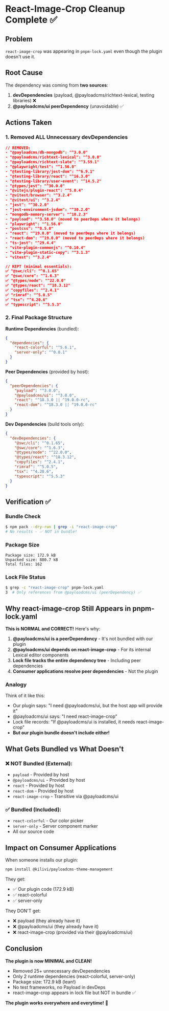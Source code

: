 # React-Image-Crop Cleanup Complete ✅

## Problem

`react-image-crop` was appearing in `pnpm-lock.yaml` even though the plugin doesn't use it.

## Root Cause

The dependency was coming from **two sources**:

1. **devDependencies** (payload, @payloadcms/richtext-lexical, testing libraries) ❌
2. **@payloadcms/ui peerDependency** (unavoidable) ✅

## Actions Taken

### 1. Removed ALL Unnecessary devDependencies

```json
// REMOVED:
- "@payloadcms/db-mongodb": "^3.0.0"
- "@payloadcms/richtext-lexical": "^3.0.0"
- "@payloadcms/richtext-slate": "^3.59.1"
- "@playwright/test": "^1.56.0"
- "@testing-library/jest-dom": "^6.9.1"
- "@testing-library/react": "^16.3.0"
- "@testing-library/user-event": "^14.5.2"
- "@types/jest": "^30.0.0"
- "@vitejs/plugin-react": "^5.0.4"
- "@vitest/browser": "^3.2.4"
- "@vitest/ui": "^3.2.4"
- "jest": "^30.2.0"
- "jest-environment-jsdom": "^30.2.0"
- "mongodb-memory-server": "^10.2.3"
- "payload": "^3.58.0" (moved to peerDeps where it belongs)
- "playwright": "^1.56.0"
- "postcss": "^8.5.0"
- "react": "^19.0.0" (moved to peerDeps where it belongs)
- "react-dom": "^19.0.0" (moved to peerDeps where it belongs)
- "ts-jest": "^29.4.4"
- "vite-plugin-commonjs": "^0.10.4"
- "vite-plugin-static-copy": "^3.1.3"
- "vitest": "^3.2.4"

// KEPT (minimal essentials):
✅ "@swc/cli": "^0.1.65"
✅ "@swc/core": "^1.6.3"
✅ "@types/node": "^22.0.0"
✅ "@types/react": "^18.3.12"
✅ "copyfiles": "^2.4.1"
✅ "rimraf": "^5.0.5"
✅ "tsx": "^4.20.6"
✅ "typescript": "^5.5.3"
```

### 2. Final Package Structure

**Runtime Dependencies** (bundled):

```json
{
  "dependencies": {
    "react-colorful": "^5.6.1",
    "server-only": "^0.0.1"
  }
}
```

**Peer Dependencies** (provided by host):

```json
{
  "peerDependencies": {
    "payload": "^3.0.0",
    "@payloadcms/ui": "^3.0.0",
    "react": "^18.3.0 || ^19.0.0-rc",
    "react-dom": "^18.3.0 || ^19.0.0-rc"
  }
}
```

**Dev Dependencies** (build tools only):

```json
{
  "devDependencies": {
    "@swc/cli": "^0.1.65",
    "@swc/core": "^1.6.3",
    "@types/node": "^22.0.0",
    "@types/react": "^18.3.12",
    "copyfiles": "^2.4.1",
    "rimraf": "^5.0.5",
    "tsx": "^4.20.6",
    "typescript": "^5.5.3"
  }
}
```

## Verification ✅

### Bundle Check

```bash
$ npm pack --dry-run | grep -i "react-image-crop"
# No results - ✅ NOT in bundle!
```

### Package Size

```
Package size: 172.9 kB
Unpacked size: 880.7 kB
Total files: 162
```

### Lock File Status

```bash
$ grep -c "react-image-crop" pnpm-lock.yaml
3  # Only references from @payloadcms/ui (peerDependency) ✅
```

## Why react-image-crop Still Appears in pnpm-lock.yaml

**This is NORMAL and CORRECT!** Here's why:

1. **@payloadcms/ui is a peerDependency** - It's not bundled with our plugin
2. **@payloadcms/ui depends on react-image-crop** - For its internal Lexical editor components
3. **Lock file tracks the entire dependency tree** - Including peer dependencies
4. **Consumer applications resolve peer dependencies** - Not the plugin

### Analogy

Think of it like this:

- Our plugin says: "I need @payloadcms/ui, but the host app will provide it"
- @payloadcms/ui says: "I need react-image-crop"
- Lock file records: "If @payloadcms/ui is installed, it needs react-image-crop"
- **But our plugin bundle doesn't include either!**

## What Gets Bundled vs What Doesn't

### ❌ NOT Bundled (External):

- `payload` - Provided by host
- `@payloadcms/ui` - Provided by host
- `react` - Provided by host
- `react-dom` - Provided by host
- `react-image-crop` - Transitive via @payloadcms/ui

### ✅ Bundled (Included):

- `react-colorful` - Our color picker
- `server-only` - Server component marker
- All our source code

## Impact on Consumer Applications

When someone installs our plugin:

```bash
npm install @kilivi/payloadcms-theme-management
```

They get:

- ✅ Our plugin code (172.9 kB)
- ✅ react-colorful
- ✅ server-only

They DON'T get:

- ❌ payload (they already have it)
- ❌ @payloadcms/ui (they already have it)
- ❌ react-image-crop (provided via their @payloadcms/ui)

## Conclusion

**The plugin is now MINIMAL and CLEAN!**

- Removed 25+ unnecessary devDependencies
- Only 2 runtime dependencies (react-colorful, server-only)
- Package size: 172.9 kB (lean!)
- No test frameworks, no Payload in devDeps
- react-image-crop appears in lock file but NOT in bundle ✅

**The plugin works everywhere and everytime!** 🎯
